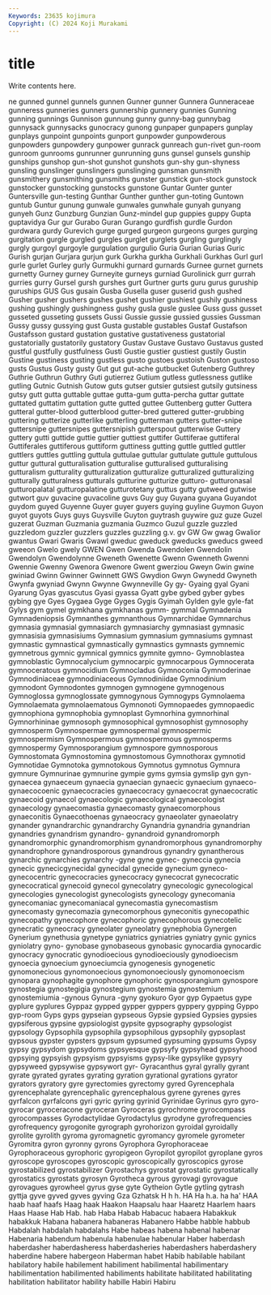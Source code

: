 ```yaml
---
Keywords: 23635 kojimura
Copyright: (C) 2024 Koji Murakami
---
```


# title

Write contents here.



ne gunned gunnel gunnels gunnen Gunner gunner Gunnera Gunneraceae
gunneress gunneries gunners gunnership gunnery gunnies Gunning gunning gunnings Gunnison
gunnung gunny gunny-bag gunnybag gunnysack gunnysacks gunocracy gunong gunpaper gunpapers
gunplay gunplays gunpoint gunpoints gunport gunpowder gunpowderous gunpowders gunpowdery gunpower
gunrack gunreach gun-rivet gun-room gunroom gunrooms gunrunner gunrunning guns gunsel
gunsels gunship gunships gunshop gun-shot gunshot gunshots gun-shy gun-shyness gunsling
gunslinger gunslingers gunslinging gunsman gunsmith gunsmithery gunsmithing gunsmiths gunster gunstick
gun-stock gunstock gunstocker gunstocking gunstocks gunstone Guntar Gunter gunter Guntersville
gun-testing Gunthar Gunther gunther gun-toting Guntown guntub Guntur gunung gunwale
gunwales gunwhale gunyah gunyang gunyeh Gunz Gunzburg Gunzian Gunz-mindel gup
guppies guppy Gupta guptavidya Gur gur Gurabo Guran Gurango gurdfish
gurdle Gurdon gurdwara gurdy Gurevich gurge gurged gurgeon gurgeons gurges
gurging gurgitation gurgle gurgled gurgles gurglet gurglets gurgling gurglingly gurgly
gurgoyl gurgoyle gurgulation gurgulio Guria Gurian Gurias Guric Gurish gurjan
Gurjara gurjun gurk Gurkha gurkha Gurkhali Gurkhas Gurl gurl gurle
gurlet Gurley gurly Gurmukhi gurnard gurnards Gurnee gurnet gurnets gurnetty
Gurney gurney Gurneyite gurneys gurniad Gurolinick gurr gurrah gurries gurry
Gursel gursh gurshes gurt Gurtner gurts guru gurus guruship guruships
GUS Gus gusain Gusba Gusella guser guserid gush gushed Gusher
gusher gushers gushes gushet gushier gushiest gushily gushiness gushing gushingly
gushingness gushy gusla gusle guslee Guss guss gusset gusseted gusseting
gussets Gussi Gussie gussie gussied gussies Gussman Gussy gussy gussying
gust Gusta gustable gustables Gustaf Gustafson Gustafsson gustard gustation gustative
gustativeness gustatorial gustatorially gustatorily gustatory Gustav Gustave Gustavo Gustavus gusted
gustful gustfully gustfulness Gusti Gustie gustier gustiest gustily Gustin Gustine
gustiness gusting gustless gusto gustoes gustoish Guston gustoso gusts Gustus
Gusty gusty Gut gut gut-ache gutbucket Gutenberg Guthrey Guthrie Guthrun
Guthry Guti gutierrez Gutium gutless gutlessness gutlike gutling Gutnic Gutnish
Gutow guts gutser gutsier gutsiest gutsily gutsiness gutsy gutt gutta
guttable guttae gutta-gum gutta-percha guttar guttate guttated guttatim guttation gutte
gutted guttee Guttenberg gutter Guttera gutteral gutter-blood gutterblood gutter-bred guttered
gutter-grubbing guttering gutterize gutterlike gutterling gutterman gutters gutter-snipe guttersnipe guttersnipes
guttersnipish gutterspout gutterwise Guttery guttery gutti guttide guttie guttier guttiest
guttifer Guttiferae guttiferal Guttiferales guttiferous guttiform guttiness gutting guttle guttled
guttler guttlers guttles guttling guttula guttulae guttular guttulate guttule guttulous
guttur guttural gutturalisation gutturalise gutturalised gutturalising gutturalism gutturality gutturalization gutturalize
gutturalized gutturalizing gutturally gutturalness gutturals gutturine gutturize gutturo- gutturonasal gutturopalatal
gutturopalatine gutturotetany guttus gutty gutweed gutwise gutwort guv guvacine guvacoline
guvs Guy guy Guyana guyana Guyandot guydom guyed Guyenne Guyer
guyer guyers guying guyline Guymon Guyon guyot guyots Guys guys
Guysville Guyton guytrash guywire guz guze Guzel guzerat Guzman Guzmania
guzmania Guzmco Guzul guzzle guzzled guzzledom guzzler guzzlers guzzles guzzling
g.v. gv GW Gw gwag Gwalior gwantus Gwari Gwaris Gwawl
gweduc gweduck gweducks gweducs gweed gweeon Gwelo gwely GWEN Gwen
Gwenda Gwendolen Gwendolin Gwendolyn Gwendolynne Gweneth Gwenette Gwenn Gwenneth Gwenni
Gwennie Gwenny Gwenora Gwenore Gwent gwerziou Gweyn Gwin gwine gwiniad
Gwinn Gwinner Gwinnett GWS Gwydion Gwyn Gwynedd Gwyneth Gwynfa gwyniad
Gwynn Gwynne Gwynneville Gy gy- Gyaing gyal Gyani Gyarung Gyas
gyascutus Gyasi gyassa Gyatt gybe gybed gyber gybes gybing gye
Gyes Gygaea Gyge Gyges Gygis Gyimah Gylden gyle gyle-fat Gylys
gym gymel gymkhana gymkhanas gymm- gymmal Gymnadenia Gymnadeniopsis Gymnanthes gymnanthous
Gymnarchidae Gymnarchus gymnasia gymnasial gymnasiarch gymnasiarchy gymnasiast gymnasic gymnasisia gymnasisiums
Gymnasium gymnasium gymnasiums gymnast gymnastic gymnastical gymnastically gymnastics gymnasts gymnemic
gymnetrous gymnic gymnical gymnics gymnite gymno- Gymnoblastea gymnoblastic Gymnocalycium gymnocarpic
gymnocarpous Gymnocerata gymnoceratous gymnocidium Gymnocladus Gymnoconia Gymnoderinae Gymnodiniaceae gymnodiniaceous Gymnodiniidae
Gymnodinium gymnodont Gymnodontes gymnogen gymnogene gymnogenous Gymnoglossa gymnoglossate gymnogynous Gymnogyps
Gymnolaema Gymnolaemata gymnolaematous Gymnonoti Gymnopaedes gymnopaedic gymnophiona gymnophobia gymnoplast Gymnorhina
gymnorhinal Gymnorhininae gymnosoph gymnosophical gymnosophist gymnosophy gymnosperm Gymnospermae gymnospermal gymnospermic
gymnospermism Gymnospermous gymnospermous gymnosperms gymnospermy Gymnosporangium gymnospore gymnosporous Gymnostomata Gymnostomina
gymnostomous Gymnothorax gymnotid Gymnotidae Gymnotoka gymnotokous Gymnotus gymnotus Gymnura gymnure
Gymnurinae gymnurine gympie gyms gymsia gymslip gyn gyn- gynaecea gynaeceum
gynaecia gynaecian gynaecic gynaecium gynaeco- gynaecocoenic gynaecocracies gynaecocracy gynaecocrat gynaecocratic
gynaecoid gynaecol gynaecologic gynaecological gynaecologist gynaecology gynaecomastia gynaecomasty gynaecomorphous gynaeconitis
Gynaecothoenas gynaeocracy gynaeolater gynaeolatry gynander gynandrarchic gynandrarchy Gynandria gynandria gynandrian
gynandries gynandrism gynandro- gynandroid gynandromorph gynandromorphic gynandromorphism gynandromorphous gynandromorphy gynandrophore
gynandrosporous gynandrous gynandry gynantherous gynarchic gynarchies gynarchy -gyne gyne gynec-
gyneccia gynecia gynecic gynecicgynecidal gynecidal gynecide gynecium gyneco- gynecocentric gynecocracies
gynecocracy gynecocrat gynecocratic gynecocratical gynecoid gynecol gynecolatry gynecologic gynecological gynecologies
gynecologist gynecologists gynecology gynecomania gynecomaniac gynecomaniacal gynecomastia gynecomastism gynecomasty gynecomazia
gynecomorphous gyneconitis gynecopathic gynecopathy gynecophore gynecophoric gynecophorous gynecotelic gynecratic gyneocracy
gyneolater gyneolatry gynephobia Gynergen Gynerium gynethusia gynetype gyniatrics gyniatries gyniatry
gynic gynics gyniolatry gyno- gynobase gynobaseous gynobasic gynocardia gynocardic gynocracy
gynocratic gynodioecious gynodioeciously gynodioecism gynoecia gynoecium gynoeciumcia gynogenesis gynogenetic gynomonecious
gynomonoecious gynomonoeciously gynomonoecism gynopara gynophagite gynophore gynophoric gynosporangium gynospore gynostegia
gynostegigia gynostegium gynostemia gynostemium gynostemiumia -gynous Gynura -gyny gyokuro Gyor
gyp Gypaetus gype gyplure gyplures Gyppaz gypped gypper gyppers gyppery
gypping Gyppo gyp-room Gyps gyps gypseian gypseous Gypsie gypsied Gypsies
gypsies gypsiferous gypsine gypsiologist gypsite gypsography gypsologist gypsology Gypsophila gypsophila
gypsophilous gypsophily gypsoplast gypsous gypster gypsters gypsum gypsumed gypsuming gypsums
Gypsy gypsy gypsydom gypsydoms gypsyesque gypsyfy gypsyhead gypsyhood gypsying gypsyish
gypsyism gypsyisms gypsy-like gypsylike gypsyry gypsyweed gypsywise gypsywort gyr- Gyracanthus
gyral gyrally gyrant gyrate gyrated gyrates gyrating gyration gyrational gyrations
gyrator gyrators gyratory gyre gyrectomies gyrectomy gyred Gyrencephala gyrencephalate gyrencephalic
gyrencephalous gyrene gyrenes gyres gyrfalcon gyrfalcons gyri gyric gyring gyrinid
Gyrinidae Gyrinus gyro gyro- gyrocar gyroceracone gyroceran Gyroceras gyrochrome gyrocompass
gyrocompasses Gyrodactylidae Gyrodactylus gyrodyne gyrofrequencies gyrofrequency gyrogonite gyrograph gyrohorizon gyroidal
gyroidally gyrolite gyrolith gyroma gyromagnetic gyromancy gyromele gyrometer Gyromitra gyron
gyronny gyrons Gyrophora Gyrophoraceae Gyrophoraceous gyrophoric gyropigeon Gyropilot gyropilot gyroplane
gyros gyroscope gyroscopes gyroscopic gyroscopically gyroscopics gyrose gyrostabilized gyrostabilizer Gyrostachys
gyrostat gyrostatic gyrostatically gyrostatics gyrostats gyrosyn Gyrotheca gyrous gyrovagi gyrovague
gyrovagues gyrowheel gyrus gyse gyte Gytheion Gytle gytling gytrash gyttja
gyve gyved gyves gyving Gza Gzhatsk H h h. HA
Ha h.a. ha ha' HAA haab haaf haafs Haag haak
Haakon Haapsalu haar Haaretz Haarlem haars Haas Haase Hab Hab.
hab Haba Habab Habacuc habaera Habakkuk habakkuk Habana habanera habaneras
Habanero Habbe habble habbub Habdalah habdalah habdalahs Habe habeas habena
habenal habenar Habenaria habendum habenula habenulae habenular Haber haberdash haberdasher
haberdasheress haberdasheries haberdashers haberdashery haberdine habere habergeon Haberman habet Habib
habilable habilant habilatory habile habilement habiliment habilimental habilimentary habilimentation habilimented
habiliments habilitate habilitated habilitating habilitation habilitator hability habille Habiri Habiru
